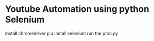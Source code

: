 # Youtube Automation using python Selenium

Install chromedriver
pip install selenium
run the prac.py
